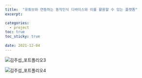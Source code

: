 ```yaml
---
title:  "유튜브와 연동하는 동작인식 디바이스와 이를 활용할 수 있는 플랫폼"
excerpt:

categories:
  - project
toc: true
toc_sticky: true
 
date: 2021-12-04
---
```


![김주섭_포트폴리오3](https://user-images.githubusercontent.com/65662520/144712483-e1250b47-df0a-4647-9b1d-671b7c2891be.png)

    
   
 ![김주섭_포트폴리오4](https://user-images.githubusercontent.com/65662520/144712983-3c947162-b0b0-4eb4-9ae9-9ec0523370bd.png)


